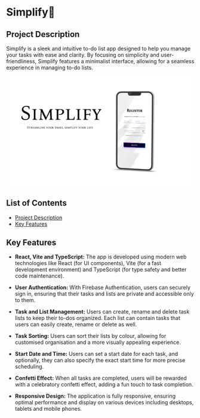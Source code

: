 # Simplify📝

## Project Description

Simplify is a sleek and intuitive to-do list app designed to help you manage your tasks with ease and clarity. By focusing on simplicity and user-friendliness, Simplify features a minimalist interface, allowing for a seamless experience in managing to-do lists.

![simplify](/assets/simplify.png)

## List of Contents

- [Project Description](#project-description)
- [Key Features](#key-features)

## Key Features

- **React, Vite and TypeScript:** The app is developed using modern web technologies like React (for UI components), Vite (for a fast development environment) and TypeScript (for type safety and better code maintenance).

- **User Authentication:** With Firebase Authentication, users can securely sign in, ensuring that their tasks and lists are private and accessible only to them.

- **Task and List Management:** Users can create, rename and delete task lists to keep their to-dos organized. Each list can contain tasks that users can easily create, rename or delete as well.

- **Task Sorting:** Users can sort their lists by colour, allowing for customised organisation and a more visually appealing experience.

- **Start Date and Time:** Users can set a start date for each task, and optionally, they can also specify the exact start time for more precise scheduling.

- **Confetti Effect:** When all tasks are completed, users will be rewarded with a celebratory confetti effect, adding a fun touch to task completion.

- **Responsive Design:** The application is fully responsive, ensuring optimal performance and display on various devices including desktops, tablets and mobile phones.
